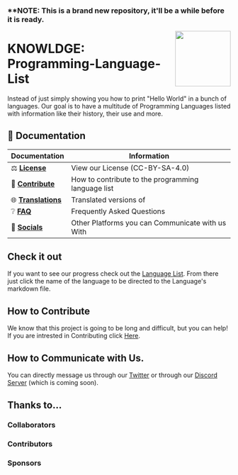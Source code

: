 <!-- Title [Start] -->
### ****NOTE:** This is a brand new repository, it'll be a while before it is ready.

<a href="Place Holder"><img src="https://github.com/Programming-Language-List/programming-language-list/blob/main/Resources/image-placeholder.jpg" width="125" height="125" align="right" /></a>

# KNOWLDGE: Programming-Language-List

<!-- Title [End] -->
<!-- The Body [Start] -->

Instead of just simply showing you how to print "Hello World" in a bunch of languages. Our goal is to have a multitude of Programming Languages listed with information like their history, their use and more.

<!-- Navigation [Start] -->

## 📖 Documentation

| Documentation              | Information                                                   |
| -------------------------- | ------------------------------------------------------------- |
| ⚖️ **[License]**           | View our License (CC-BY-SA-4.0)                              |
| 💝 **[Contribute]**        | How to contribute to the programming language list           |
| 🌐 **[Translations]**      | Translated versions of                                       |
| ❔ **[FAQ]**                | Frequently Asked Questions                                   |
| 📱 **[Socials]**            | Other Platforms you can Communicate with us With             |

[license]: https://github.com/KNOWLDGE/programming-language-list/blob/main/LICENSE
[contribute]: https://github.com/explosion/spaCy/blob/master/CONTRIBUTING.md
[translations]: https://github.com/KNOWLDGE/programming-language-list/blob/main/Translations-List.md
[faq]: https://github.com/KNOWLDGE/programming-language-list/blob/main/FAQ.md
[socials]: https://github.com/KNOWLDGE/programming-language-list/blob/main/SOCIALS.md

<!-- Navigation [End] -->

## Check it out
If you want to see our progress check out the [Language List](https://github.com/Maniacxxx/programming-language-list/blob/main/Language-List.md). From there just click the name of the language to be directed to the Language's markdown file.

## How to Contribute
We know that this project is going to be long and difficult, but you can help! If you are intrested in Contributing click [Here](https://github.com/Maniacxxx/programming-language-list/blob/main/CONTRIBUTING.md).

## How to Communicate with Us.
You can directly message us through our [Twitter](https://twitter.com/ListLanguage) or through our [Discord Server]() (which is coming soon).

<!-- Contribute List [Start] -->
## Thanks to...

### Collaborators

<!-- readme: collaborators -start -->
<!-- readme: collaborators -end -->

### Contributors

<!-- readme: contributors -start -->
<!-- readme: contributors -end -->

### Sponsors

<!-- readme: sponsors -start -->
<!-- readme: sponsors -end -->

<!-- Contribute List [End] -->
<!-- The Body [End] -->
